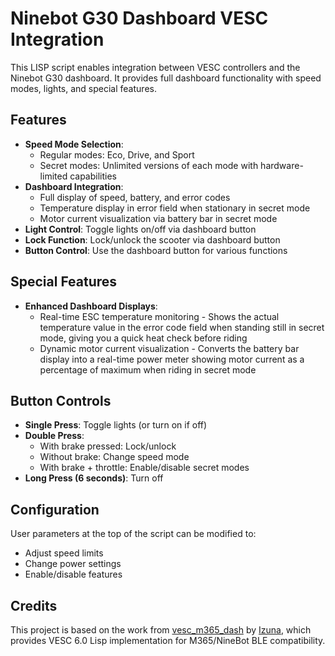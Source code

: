 # Ninebot G30 Dashboard VESC Integration

This LISP script enables integration between VESC controllers and the Ninebot G30 dashboard. It provides full dashboard functionality with speed modes, lights, and special features.

## Features

- **Speed Mode Selection**: 
  - Regular modes: Eco, Drive, and Sport
  - Secret modes: Unlimited versions of each mode with hardware-limited capabilities
- **Dashboard Integration**: 
  - Full display of speed, battery, and error codes
  - Temperature display in error field when stationary in secret mode
  - Motor current visualization via battery bar in secret mode
- **Light Control**: Toggle lights on/off via dashboard button
- **Lock Function**: Lock/unlock the scooter via dashboard button
- **Button Control**: Use the dashboard button for various functions

## Special Features

- **Enhanced Dashboard Displays**:
  - Real-time ESC temperature monitoring - Shows the actual temperature value in the error code field when standing still in secret mode, giving you a quick heat check before riding
  - Dynamic motor current visualization - Converts the battery bar display into a real-time power meter showing motor current as a percentage of maximum when riding in secret mode

## Button Controls

- **Single Press**: Toggle lights (or turn on if off)
- **Double Press**: 
  - With brake pressed: Lock/unlock
  - Without brake: Change speed mode
  - With brake + throttle: Enable/disable secret modes
- **Long Press (6 seconds)**: Turn off

## Configuration

User parameters at the top of the script can be modified to:
- Adjust speed limits
- Change power settings
- Enable/disable features

## Credits

This project is based on the work from [vesc_m365_dash](https://github.com/m365fw/vesc_m365_dash) by [Izuna](https://github.com/1zun4), which provides VESC 6.0 Lisp implementation for M365/NineBot BLE compatibility. 